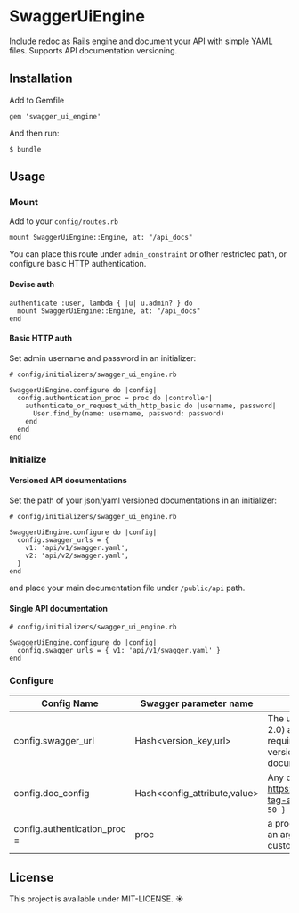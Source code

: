 # SwaggerUiEngine

Include [redoc](https://github.com/Rebilly/ReDoc) as Rails engine and document your API with simple YAML files. Supports API documentation versioning.

## Installation

Add to Gemfile

```
gem 'swagger_ui_engine'
```

And then run:

```
$ bundle
```

## Usage

### Mount

Add to your `config/routes.rb`

```
mount SwaggerUiEngine::Engine, at: "/api_docs"
```

You can place this route under `admin_constraint` or other restricted path, or configure basic HTTP authentication.

#### Devise auth

```
authenticate :user, lambda { |u| u.admin? } do
  mount SwaggerUiEngine::Engine, at: "/api_docs"
end
```

#### Basic HTTP auth

Set admin username and password in an initializer:

```
# config/initializers/swagger_ui_engine.rb

SwaggerUiEngine.configure do |config|
  config.authentication_proc = proc do |controller|
    authenticate_or_request_with_http_basic do |username, password|
      User.find_by(name: username, password: password)
    end
  end
end
```

### Initialize

#### Versioned API documentations

Set the path of your json/yaml versioned documentations in an initializer:

```
# config/initializers/swagger_ui_engine.rb

SwaggerUiEngine.configure do |config|
  config.swagger_urls = {
    v1: 'api/v1/swagger.yaml',
    v2: 'api/v2/swagger.yaml',
  }
end
```

and place your main documentation file under `/public/api` path.

#### Single API documentation


```
# config/initializers/swagger_ui_engine.rb

SwaggerUiEngine.configure do |config|
  config.swagger_urls = { v1: 'api/v1/swagger.yaml' }
end
```


### Configure
Config Name | Swagger parameter name | Description
--- | --- | ---
config.swagger_url | Hash<version_key,url> | The url pointing `swagger.yaml` (Swagger 2.0) as per [OpenAPI Spec](https://github.com/OAI/OpenAPI-Specification/). This params requires hash value - pass your API doc version name as a key and it's main documentation url as a value.
config.doc_config | Hash<config_attribute,value> | Any of the configs specified in https://github.com/Rebilly/ReDoc#redoc-tag-attributes, e.g. `{ 'scroll-y-offset': 50 }`
config.authentication_proc = | proc | a proc that takes the current controller as an argument and halts rendering per custom strategy.


## License

This project is available under MIT-LICENSE. :sunny:

